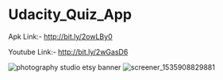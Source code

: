 # Udacity_Quiz_App

Apk Link:- http://bit.ly/2owLBy0

Youtube Link:- http://bit.ly/2wGasD6

![photography studio etsy banner](https://user-images.githubusercontent.com/33199323/44958780-668b4a00-af02-11e8-91ff-35891b916af3.png)
![screener_1535908829881](https://user-images.githubusercontent.com/33199323/44958801-b36f2080-af02-11e8-9eda-38f7b509a3c8.png)

